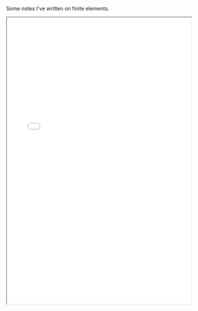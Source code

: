 Some notes I've written on finite elements.

<iframe src="finite_elements.pdf" width="100%" height="780px"></iframe>
